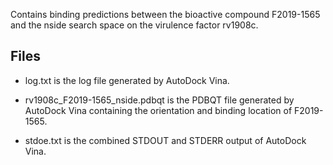 Contains binding predictions between the bioactive compound F2019-1565 and the nside search space on the virulence factor rv1908c.

## Files

- log.txt is the log file generated by AutoDock Vina.

- rv1908c_F2019-1565_nside.pdbqt is the PDBQT file generated by AutoDock Vina containing the orientation and binding location of F2019-1565.

- stdoe.txt is the combined STDOUT and STDERR output of AutoDock Vina.

